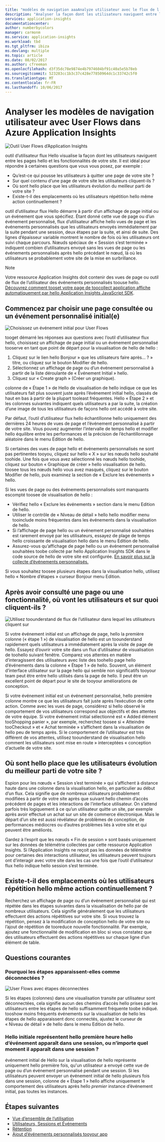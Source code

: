 ```yaml
---
title: "modèles de navigation aaaAnalyze utilisateur avec le flux de l’utilisateur dans Azure Application Insights | Documents Microsoft"
description: "Analyser la façon dont les utilisateurs naviguent entre les pages hello et les fonctionnalités de votre application web."
services: application-insights
documentationcenter: 
author: numberbycolors
manager: carmonm
ms.service: application-insights
ms.workload: tbd
ms.tgt_pltfrm: ibiza
ms.devlang: multiple
ms.topic: article
ms.date: 08/02/2017
ms.author: cfreeman
ms.openlocfilehash: d3f35dc78e9874e4b7974604bf91c40a5e5b78eb
ms.sourcegitcommit: 523283cc1b3c37c428e77850964dc1c33742c5f0
ms.translationtype: MT
ms.contentlocale: fr-FR
ms.lasthandoff: 10/06/2017
---
```

# <a name="analyze-user-navigation-patterns-with-user-flows-in-application-insights"></a>Analyser les modèles de navigation utilisateur avec User Flows dans Azure Application Insights

![Outil User Flows d’Application Insights](./media/app-insights-usage-flows/flows.png)

outil d’utilisateur flux Hello visualise la façon dont les utilisateurs naviguent entre les pages hello et les fonctionnalités de votre site. Il est idéal pour répondre à certaines questions que vous vous posez, par exemple :
* Qu’est-ce qui pousse les utilisateurs à quitter une page de votre site ?
* Sur quel contenu d’une page de votre site les utilisateurs cliquent-ils ?
* Où sont hello place que les utilisateurs évolution du meilleur parti de votre site ?
* Existe-t-il des emplacements où les utilisateurs répétition hello même action continuellement ?

outil d’utilisateur flux Hello démarre à partir d’un affichage de page initial ou un événement que vous spécifiez. Étant donné cette vue de page ou d’un événement personnalisé, flux d’utilisateur affiche hello vues de page et les événements personnalisés que les utilisateurs envoyés immédiatement par la suite pendant une session, deux étapes par la suite, et ainsi de suite. Des lignes d’épaisseur variable montrent le nombre de fois où les utilisateurs ont suivi chaque parcours. Nœuds spéciaux de « Session s’est terminée » indiquent combien d’utilisateurs envoyé sans les vues de page ou les événements personnalisés après hello précédant le nœud, là où les utilisateurs se probablement votre site de la mise en surbrillance.



> [!NOTE]
> Votre ressource Application Insights doit contenir des vues de page ou outil de flux de l’utilisateur des événements personnalisés toouse hello. [Découvrez comment tooset votre page de toocollect application affiche automatiquement par hello Application Insights JavaScript SDK](app-insights-javascript.md).
> 
> 

## <a name="start-by-choosing-an-initial-page-view-or-custom-event"></a>Commencez par choisir une page consultée ou un événement personnalisé initial(e)

![Choisissez un événement initial pour User Flows](./media/app-insights-usage-flows/flows-initial-event.png)

tooget démarré les réponses aux questions avec l’outil d’utilisateur flux hello, choisissez un affichage de page initial ou un événement personnalisé tooserve en tant que point de départ pour la visualisation de hello de hello :
1. Cliquez sur le lien hello Bonjour » que les utilisateurs faire après... ? » titre, ou cliquez sur le bouton Modifier de hello. 
2. Sélectionnez un affichage de page ou d’un événement personnalisé à partir de la liste déroulante de « Événement Initial » hello.
3. Cliquez sur « Create graph » (Créer un graphique).

colonne de « Étape 1 » de Hello de visualisation de hello indique ce que les utilisateurs fait plus souvent juste après l’événement initial hello, classés de haut en bas à partir de la plupart tooleast fréquentes. Hello « Étape 2 » et les colonnes suivantes indiquent quels utilisateurs a par la suite, la création d’une image de tous les utilisateurs de façons hello ont accédé à votre site.

Par défaut, l’outil d’utilisateur flux hello échantillonne hello uniquement des dernières 24 heures de vues de page et l’événement personnalisé à partir de votre site. Vous pouvez augmenter l’intervalle de temps hello et modifier hello équilibre entre les performances et la précision de l’échantillonnage aléatoire dans le menu Edition de hello.

Si certaines des vues de page hello et événements personnalisés ne sont pas pertinentes tooyou, cliquez sur hello « X » sur les nœuds hello souhaité toohide. Une fois que vous avez sélectionné les nœuds hello toohide, cliquez sur bouton « Graphique de créer » hello visualisation de hello. toosee tous les nœuds hello vous avez masqués, cliquez sur le bouton Modifier de hello, puis examinez la section de « Exclure les événements » hello.

Si les vues de page ou des événements personnalisés sont manquants escompté toosee de visualisation de hello :
* Vérifiez hello « Exclure les événements » section dans le menu Edition de hello.
* Utiliser le contrôle de « Niveau de détail » hello hello modifier menu tooinclude moins fréquentes dans les événements dans la visualisation de hello.
* Si l’affichage de page hello ou un événement personnalisé souhaitées est rarement envoyé par les utilisateurs, essayez de plage de temps hello croissante de visualisation hello dans le menu Edition de hello.
* Assurez-vous qu’affichage de page hello ou un événement personnalisé souhaitées toobe collecté par hello Application Insights SDK dans le code source de hello de votre site est configurée. [En savoir plus sur la collecte d’événements personnalisés.](app-insights-api-custom-events-metrics.md)

Si vous souhaitez toosee plusieurs étapes dans la visualisation hello, utilisez hello « Nombre d’étapes » curseur Bonjour menu Edition.

## <a name="after-visiting-a-page-or-feature-where-do-users-go-and-what-do-they-click"></a>Après avoir consulté une page ou une fonctionnalité, où vont les utilisateurs et sur quoi cliquent-ils ?

![Utilisez toounderstand de flux de l’utilisateur dans lequel les utilisateurs cliquent sur](./media/app-insights-usage-flows/flows-one-step.png)

Si votre événement initial est un affichage de page, hello la première colonne (« étape 1 ») de visualisation de hello est un toounderstand rapidement quels utilisateurs a immédiatement après la visite de page de hello. Essayez d’ouvrir votre site dans un flux d’utilisateur de visualisation de toohello suivant fenêtre. Comparez vos attentes en matière d’interagissent des utilisateurs avec liste des toohello page hello d’événements dans la colonne « Étape 1 » de hello. Souvent, un élément d’interface utilisateur sur la page hello qui semble non significatifs tooyour team peut être entre hello utilisés dans la page de hello. Il peut être un excellent point de départ pour le site de tooyour améliorations de conception.

Si votre événement initial est un événement personnalisé, hello première colonne montre ce que les utilisateurs fait juste après l’exécution de cette action. Comme avec les vues de page, considérez si hello observé le comportement de vos utilisateurs correspond aux objectifs et des attentes de votre équipe. Si votre événement initial sélectionné est « Added élément tooShopping panier », par exemple, recherchez toosee si « Atteindre tooCheckout » et « Achat terminée » s’affichent dans la visualisation de hello peu de temps après. Si le comportement de l’utilisateur est très différent de vos attentes, utilisez toounderstand de visualisation hello comment les utilisateurs sont mise en route » interceptées « conception d’actuelle de votre site.

## <a name="where-are-hello-places-that-users-churn-most-from-your-site"></a>Où sont hello place que les utilisateurs évolution du meilleur parti de votre site ?

Espion pour les nœuds « Session s’est terminée » qui s’affichent à distance haute dans une colonne dans la visualisation hello, en particulier au début d’un flux. Cela signifie que de nombreux utilisateurs probablement modifiées à partir de votre site après que suivant hello chemin d’accès précédent de pages et les interactions de l’interface utilisateur. On s’attend parfois très logiquement à ce qu’un utilisateur quitte un site, par exemple après avoir effectué un achat sur un site de commerce électronique. Mais le départ d’un site est aussi révélateur de problèmes de conception, de performances médiocres ou d’autres problèmes liés à votre site et qui peuvent être améliorés.

Gardez à l’esprit que les nœuds « Fin de session » sont basés uniquement sur les données de télémétrie collectées par cette ressource Application Insights. Si l’Application Insights ne reçoit pas les données de télémétrie pour certaines des interactions utilisateur, les utilisateurs peuvent toujours ont d’interagir avec votre site dans les cas une fois que l’outil d’utilisateur flux hello indique hello session s’est terminée.

## <a name="are-there-places-where-users-repeat-hello-same-action-over-and-over"></a>Existe-t-il des emplacements où les utilisateurs répétition hello même action continuellement ?

Recherchez un affichage de page ou d’un événement personnalisé qui est répétée dans les étapes suivantes dans la visualisation de hello par de nombreux utilisateurs. Cela signifie généralement que les utilisateurs effectuent des actions répétitives sur votre site. Si vous trouvez la répétition, pensez à la modification de conception hello de votre site ou l’ajout de répétition de tooreduce nouvelle fonctionnalité. Par exemple, ajoutez une fonctionnalité de modification en bloc si vous constatez que des utilisateurs effectuent des actions répétitives sur chaque ligne d’un élément de table.

## <a name="common-questions"></a>Questions courantes

### <a name="why-do-steps-appear-disconnected"></a>Pourquoi les étapes apparaissent-elles comme déconnectées ?

![User Flows avec étapes déconnectées](./media/app-insights-usage-flows/flows-disconnected.png)

Si les étapes (colonnes) dans une visualisation transite par utilisateur sont déconnectées, cela signifie aucun des chemins d’accès hello prises par les utilisateurs entre les étapes de hello suffisamment fréquente toobe indiqué. tooshow moins fréquents événements sur la visualisation de hello les étapes de hello apparaissent donc connectés, ajustez le curseur de « Niveau de détail » de hello dans le menu Edition de hello.

### <a name="does-hello-initial-event-represent-hello-first-time-hello-event-appears-in-a-session-or-any-time-it-appears-in-a-session"></a>Hello initiale représentent hello première heure hello d’événement apparaît dans une session, ou n’importe quel moment il apparaît dans une session ?

événement initial de Hello sur la visualisation de hello représente uniquement hello première fois, qu'un utilisateur a envoyé cette vue de page ou d’un événement personnalisé pendant une session. Si les utilisateurs peuvent envoyer un événement initial de hello plusieurs fois dans une session, colonne de « Étape 1 » hello affiche uniquement le comportement des utilisateurs après hello *premier* instance d’événement initial, pas toutes les instances.

## <a name="next-steps"></a>Étapes suivantes

* [Vue d’ensemble de l’utilisation](app-insights-usage-overview.md)
* [Utilisateurs, Sessions et Événements](app-insights-usage-segmentation.md)
* [Rétention](app-insights-usage-retention.md)
* [Ajout d’événements personnalisés tooyour app](app-insights-api-custom-events-metrics.md)
